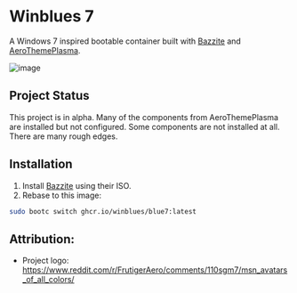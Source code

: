 # Winblues 7

A Windows 7 inspired bootable container built with [Bazzite](https://github.com/ublue-os/bazzite) and [AeroThemePlasma](https://gitgud.io/wackyideas/aerothemeplasma).

![image](https://github.com/user-attachments/assets/c9b7ed60-0d74-4c13-81ed-e67d4a68d3cf)

## Project Status

This project is in alpha. Many of the components from AeroThemePlasma are installed but not configured. Some components are not installed at all. There are many rough edges.

## Installation

1. Install [Bazzite](https://bazzite.gg) using their ISO.
2. Rebase to this image:

```bash
sudo bootc switch ghcr.io/winblues/blue7:latest
``` 


## Attribution:
- Project logo: https://www.reddit.com/r/FrutigerAero/comments/110sgm7/msn_avatars_of_all_colors/
